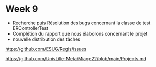 # Week 9	

- Recherche puis Résolution des bugs concernant la classe de test ERControllerTest
- Complétion du rapport que nous élaborons concernant le projet
- nouvelle distribution des tâches


https://github.com/ESUG/Regis/issues

https://github.com/UnivLille-Meta/Miage22/blob/main/Projects.md